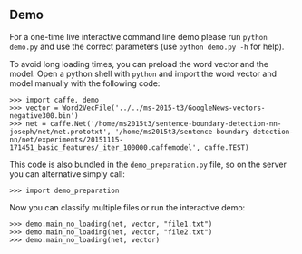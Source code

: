 ## Demo

For a one-time live interactive command line demo please run `python demo.py` and use the correct parameters (use `python demo.py -h` for help).

To avoid long loading times, you can preload the word vector and the model:
Open a python shell with `python` and import the word vector and model manually with the following code: 

```
>>> import caffe, demo
>>> vector = Word2VecFile('../../ms-2015-t3/GoogleNews-vectors-negative300.bin')
>>> net = caffe.Net('/home/ms2015t3/sentence-boundary-detection-nn-joseph/net/net.prototxt', '/home/ms2015t3/sentence-boundary-detection-nn/net/experiments/20151115-171451_basic_features/_iter_100000.caffemodel', caffe.TEST)
```

This code is also bundled in the `demo_preparation.py` file, so on the server you can alternative simply call:
```
>>> import demo_preparation
```

Now you can classify multiple files or run the interactive demo:
```
>>> demo.main_no_loading(net, vector, "file1.txt")
>>> demo.main_no_loading(net, vector, "file2.txt")
>>> demo.main_no_loading(net, vector)
```

